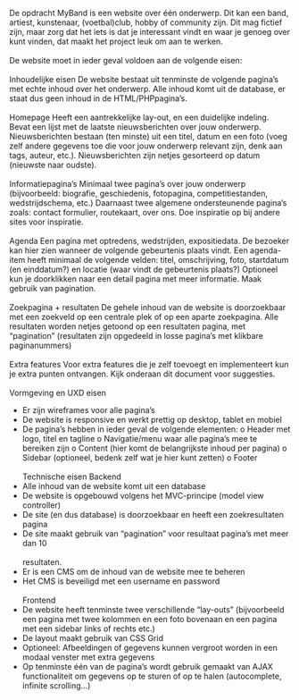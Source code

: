 De opdracht
MyBand is een website over één onderwerp. Dit kan een band, artiest, kunstenaar,
(voetbal)club, hobby of community zijn. Dit mag fictief zijn, maar zorg dat het iets is dat je
interessant vindt en waar je genoeg over kunt vinden, dat maakt het project leuk om aan te
werken. <br><br>
De website moet in ieder geval voldoen aan de volgende eisen:<br><br>
Inhoudelijke eisen
De website bestaat uit tenminste de volgende pagina’s met echte inhoud over het
onderwerp. Alle inhoud komt uit de database, er staat dus geen inhoud in de HTML/PHPpagina’s.<br><br>
Homepage
Heeft een aantrekkelijke lay-out, en een duidelijke indeling.
Bevat een lijst met de laatste nieuwsberichten over jouw onderwerp. Nieuwsberichten
bestaan (ten minste) uit een titel, datum en een foto (voeg zelf andere gegevens toe die voor
jouw onderwerp relevant zijn, denk aan tags, auteur, etc.).
Nieuwsberichten zijn netjes gesorteerd op datum (nieuwste naar oudste).<br><br>
Informatiepagina’s
Minimaal twee pagina’s over jouw onderwerp (bijvoorbeeld: biografie, geschiedenis,
fotopagina, competitiestanden, wedstrijdschema, etc.) Daarnaast twee algemene
ondersteunende pagina’s zoals: contact formulier, routekaart, over ons. Doe inspiratie op bij
andere sites voor inspiratie.<br><br>
Agenda
Een pagina met optredens, wedstrijden, expositiedata. De bezoeker kan hier zien wanneer
de volgende gebeurtenis plaats vindt. Een agenda-item heeft minimaal de volgende velden:
titel, omschrijving, foto, startdatum (en einddatum?) en locatie (waar vindt de gebeurtenis
plaats?) Optioneel kun je doorklikken naar een detail pagina met meer informatie.
Maak gebruik van pagination.<br><br>
Zoekpagina + resultaten
De gehele inhoud van de website is doorzoekbaar met een zoekveld op een centrale plek of
op een aparte zoekpagina. Alle resultaten worden netjes getoond op een resultaten pagina,
met “pagination” (resultaten zijn opgedeeld in losse pagina’s met klikbare paginanummers)<br><br>
Extra features
Voor extra features die je zelf toevoegt en implementeert kun je extra punten ontvangen.
Kijk onderaan dit document voor suggesties.<br><br>
Vormgeving en UXD eisen
- Er zijn wireframes voor alle pagina’s
- De website is responsive en werkt prettig op desktop, tablet en mobiel
- De pagina’s hebben in ieder geval de volgende elementen:
o Header met logo, titel en tagline
o Navigatie/menu waar alle pagina’s mee te bereiken zijn
o Content (hier komt de belangrijkste inhoud per pagina)
o Sidebar (optioneel, bedenk zelf wat je hier kunt zetten)
o Footer<br><br>
Technische eisen
Backend
- Alle inhoud van de website komt uit een database
- De website is opgebouwd volgens het MVC-principe (model view controller)
- De site (en dus database) is doorzoekbaar en heeft een zoekresultaten pagina
- De site maakt gebruik van “pagination” voor resultaat pagina’s met meer dan 10<br><br>
resultaten.
- Er is een CMS om de inhoud van de website mee te beheren
- Het CMS is beveiligd met een username en password<br><br>
Frontend
- De website heeft tenminste twee verschillende “lay-outs” (bijvoorbeeld een pagina
met twee kolommen en een foto bovenaan en een pagina met een sidebar links of
rechts etc.)
- De layout maakt gebruik van CSS Grid
- Optioneel: Afbeeldingen of gegevens kunnen vergroot worden in een modaal venster
met extra gegevens
- Op tenminste één van de pagina’s wordt gebruik gemaakt van AJAX functionaliteit
om gegevens op te sturen of op te halen (autocomplete, infinite scrolling…)
